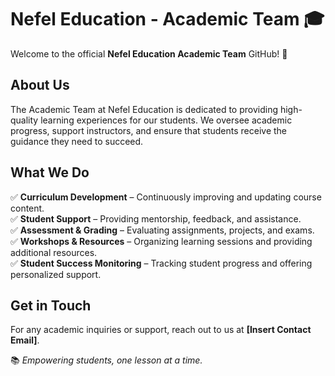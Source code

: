 # Nefel Education - Academic Team 🎓  

Welcome to the official **Nefel Education Academic Team** GitHub! 🚀  

## About Us  
The Academic Team at Nefel Education is dedicated to providing high-quality learning experiences for our students. We oversee academic progress, support instructors, and ensure that students receive the guidance they need to succeed.  

## What We Do  
✅ **Curriculum Development** – Continuously improving and updating course content.  
✅ **Student Support** – Providing mentorship, feedback, and assistance.  
✅ **Assessment & Grading** – Evaluating assignments, projects, and exams.  
✅ **Workshops & Resources** – Organizing learning sessions and providing additional resources.  
✅ **Student Success Monitoring** – Tracking student progress and offering personalized support.  

## Get in Touch  
For any academic inquiries or support, reach out to us at **[Insert Contact Email]**.  

📚 _Empowering students, one lesson at a time._  
